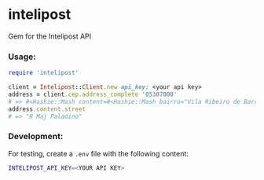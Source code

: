 # intelipost
Gem for the Intelipost API

### Usage:

````ruby
require 'intelipost'

client = Intelipost::Client.new api_key: <your api key>
address = client.cep.address_complete '05307000'
# => #<Hashie::Mash content=#<Hashie::Mash bairro="Vila Ribeiro de Barros" city="São Paulo" ibge="3550308" neighborhood="Vila Ribeiro de Barros" state="São Paulo" state_short="SP" street="R Maj Paladino"> messages=[] status="OK" time="0.6 ms">
address.content.street
# => "R Maj Paladino"
````

### Development:

For testing, create a `.env` file with the following content:
````bash
INTELIPOST_API_KEY=<YOUR API KEY>
````
